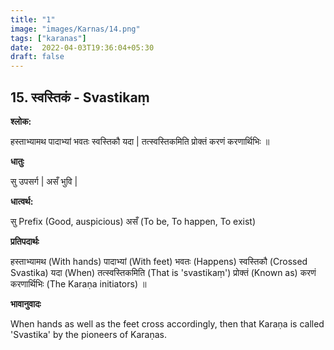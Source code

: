 ```yaml
---
title: "1"
image: "images/Karnas/14.png"
tags: ["karanas"]
date:  2022-04-03T19:36:04+05:30
draft: false
---
```


## 15. स्वस्तिकं - Svastikaṃ


**श्लोक:**


हस्ताभ्यामथ पादाभ्यां भवतः स्वस्तिकौ यदा | तत्स्वस्तिकमिति प्रोक्तं करणं करणार्थिभिः ॥


**धातुः**



सु उपसर्ग | असँ भुवि |

**धात्वर्थ:**


सु Prefix (Good, auspicious)  असँ (To be, To happen, To exist)


**प्रतिपदार्थः**


हस्ताभ्यामथ (With hands) पादाभ्यां (With feet) भवतः (Happens) स्वस्तिकौ (Crossed Svastika) यदा (When) तत्स्वस्तिकमिति (That is 'svastikaṃ') प्रोक्तं (Known as) करणं करणार्थिभिः (The Karaṇa initiators) ॥


**भावानुवादः**


When hands as well as the feet cross accordingly, then that Karaṇa is called 'Svastika' by the pioneers of Karaṇas. 

